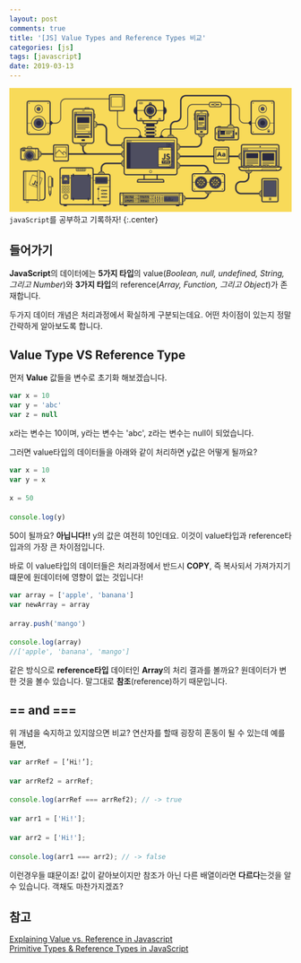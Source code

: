 ```yaml
---
layout: post
comments: true
title: '[JS] Value Types and Reference Types 비교'
categories: [js]
tags: [javascript]
date: 2019-03-13
---
```


![headerimg](/assets/img/subcate/javascript.gif)
`javaScript`를 공부하고 기록하자!
{:.center}

## 들어가기

**JavaScript**의 데이터에는 **5가지 타입**의 value(_Boolean, null, undefined, String, 그리고 Number_)와
**3가지 타입**의 reference(_Array, Function, 그리고 Object_)가 존재합니다.

두가지 데이터 개념은 처리과정에서 확실하게 구분되는데요. 어떤 차이점이 있는지 정말 간략하게 알아보도록 합니다.

## Value Type VS Reference Type

먼저 **Value** 값들을 변수로 초기화 해보겠습니다.

```javascript
var x = 10
var y = 'abc'
var z = null
```

x라는 변수는 10이며, y라는 변수는 'abc', z라는 변수는 null이 되었습니다.

그러면 value타입의 데이터들을 아래와 같이 처리하면 y값은 어떻게 될까요?

```javascript
var x = 10
var y = x

x = 50

console.log(y)
```

50이 될까요? **아닙니다!!** y의 값은 여전히 10인데요.
이것이 value타입과 reference타입과의 가장 큰 차이점입니다.

바로 이 value타입의 데이터들은 처리과정에서 반드시 **COPY**, 즉 복사되서 가져가지기 떄문에 원데이터에 영향이 없는 것입니다!

```javascript
var array = ['apple', 'banana']
var newArray = array

array.push('mango')

console.log(array)
//['apple', 'banana', 'mango']
```

같은 방식으로 **reference타입** 데이터인 **Array**의 처리 결과를 볼까요?
원데이터가 변한 것을 볼수 있습니다. 말그대로 **참조**(reference)하기 때문입니다.

## == and ===

위 개념을 숙지하고 있지않으면 비교? 연산자를 할때 굉장히 혼동이 될 수 있는데 예를들면,

```javascript
var arrRef = [’Hi!’];

var arrRef2 = arrRef;

console.log(arrRef === arrRef2); // -> true

var arr1 = ['Hi!'];

var arr2 = ['Hi!'];

console.log(arr1 === arr2); // -> false
```

이런경우들 떄문이죠! 값이 같아보이지만 참조가 아닌 다른 배열이라면 **다르다**는것을 알 수 있습니다. 객채도 마찬가지겠죠?

## 참고

[Explaining Value vs. Reference in Javascript](https://codeburst.io/explaining-value-vs-reference-in-javascript-647a975e12a0)<br>
[Primitive Types & Reference Types in JavaScript](https://gist.github.com/branneman/7fb06d8a74d7e6d4cbcf75c50fec599c)
